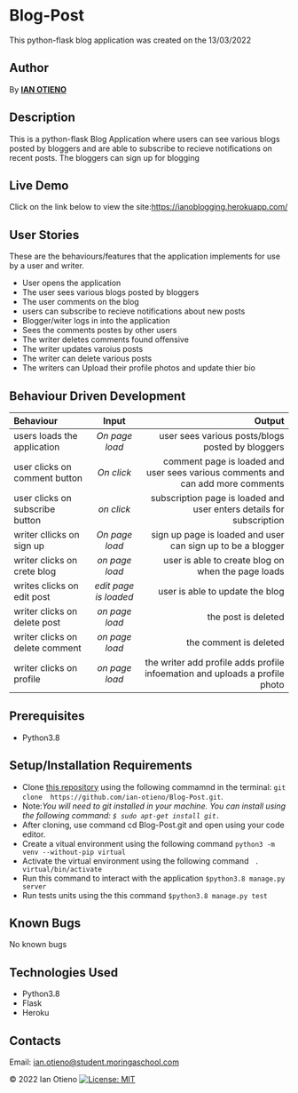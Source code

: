 # Blog-Post
This python-flask blog application was created on the 13/03/2022

 ## Author
 By **[IAN OTIENO](https://github.com/ian-otieno)**


## Description
This is a python-flask Blog Application where users can see various blogs posted by bloggers and are able to subscribe to recieve notifications on recent posts. The bloggers can sign up for blogging 
## Live Demo
Click on the link below to view the site:https://ianoblogging.herokuapp.com/

## User Stories
These are the behaviours/features that the application implements for use by a user and writer.

* User opens the application
* The user sees various blogs posted by bloggers
* The user comments on the blog
* users can subscribe to recieve notifications about new posts
* Blogger/witer logs in into the application
* Sees the comments postes by other users
* The writer deletes comments found offensive
* The writer updates varoius posts
* The writer can delete various posts
* The writers can Upload their profile photos and update thier bio

## Behaviour Driven Development
| Behaviour | Input | Output |
| :---------------- | :---------------: | ------------------: |
| users loads the application | *On page load* | user sees various posts/blogs posted by bloggers |
| user clicks on comment button | *On  click* | comment page is loaded and user sees various comments and can add more comments |
| user clicks on subscribe button | *on click* | subscription page is loaded and user enters details for subscription |
| writer cllicks on sign up | *On page load* | sign up page is loaded and user can sign up to be a blogger |
| writer clicks on crete blog  | *on page load* | user is able to create blog on when the page loads |
| writes clicks on edit post| *edit page is loaded* | user is able to update the blog|
| writer clicks on delete post | *on page load* | the post is deleted |
| writer clicks on delete comment | *on page load* | the comment is deleted|
| writer clicks on profile | *on page load* | the writer add profile adds profile infoemation and uploads a profile photo|

## Prerequisites
* Python3.8

## Setup/Installation Requirements
* Clone [this repository]( https://github.com/ian-otieno/pitches-app.git)  using the following commamnd  in the terminal: `git clone  https://github.com/ian-otieno/Blog-Post.git`. 
* Note:<em>You will need to git installed in your machine. You can install using the following command: `$ sudo apt-get install git.`</em>
* After cloning, use command cd Blog-Post.git and open using your code editor. 
* Create a vitual environment using the following command `python3 -m venv --without-pip virtual`
* Activate the virtual environment using the following command ` . virtual/bin/activate`
* Run this command  to interact with the application `$python3.8 manage.py server`
* Run tests units using the this command `$python3.8 manage.py test`

## Known Bugs

No known bugs

## Technologies Used
- Python3.8
- Flask
- Heroku

## Contacts
Email: ian.otieno@student.moringaschool.com

&#169; 2022 Ian Otieno
[![License: MIT](https://img.shields.io/badge/License-MIT-yellow.svg)](https://opensource.org/licenses/MIT)
